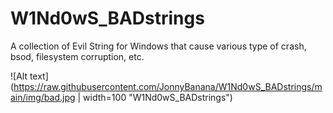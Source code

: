 # W1Nd0wS_BADstrings
A collection of Evil String for Windows that cause various type of crash, bsod, filesystem corruption, etc.

![Alt text](https://raw.githubusercontent.com/JonnyBanana/W1Nd0wS_BADstrings/main/img/bad.jpg | width=100 "W1Nd0wS_BADstrings")


